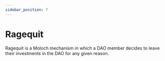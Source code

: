 ```yaml
---
sidebar_position: 7
---
```


# Ragequit

<!-- TODO -->

Ragequit is a Moloch mechanism in which a DAO member decides to leave their investments in the DAO for any given reason.

<!-- TODO -->
